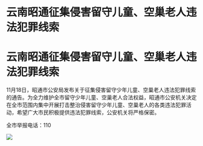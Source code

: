 # 云南昭通征集侵害留守儿童、空巢老人违法犯罪线索

# 云南昭通征集侵害留守儿童、空巢老人违法犯罪线索

11月18日，昭通市公安局发布关于征集侵害留守少年儿童、空巢老人违法犯罪线索的通告。为全力维护全市留守少年儿童、空巢老人合法权益，昭通市公安机关决定在全市范围内集中开展打击整治侵害留守少年儿童、空巢老人的各类违法犯罪活动，希望广大市民积极提供违法犯罪线索，公安机关将严格保密。

全市举报电话：110

![](https://inews.gtimg.com/om_bt/OdOV68bLp5bHMG7DvPYxy6UI7DNqgfeiAZzZp0mYAjC5EAA/1000)

